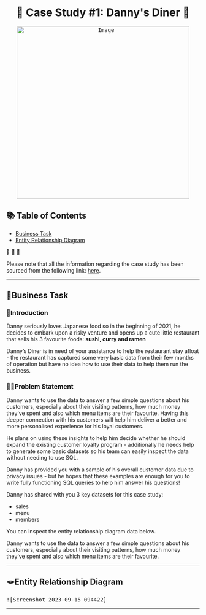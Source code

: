 # <h1 align="center" > 🍜 Case Study #1: Danny's Diner 🍜 
 
<p align="center">
<kbd>  <img src="https://8weeksqlchallenge.com/images/case-study-designs/1.png" alt="Image" width="450" height="450"></kbd>

## 📚 Table of Contents
- [Business Task](#business-task)
- [Entity Relationship Diagram](#entity-relationship-diagram)


:ramen: :curry: :sushi:

Please note that all the information regarding the case study has been sourced from the following link: [here](https://8weeksqlchallenge.com/case-study-1/). 


***

## 🔎Business Task

### 🏨Introduction

Danny seriously loves Japanese food so in the beginning of 2021, he decides to embark upon a risky venture and opens up a cute little restaurant that sells his 3 favourite foods: **sushi, curry and ramen**

Danny’s Diner is in need of your assistance to help the restaurant stay afloat - the restaurant has captured some very basic data from their few months of operation but have no idea how to use their data to help them run the business.

### 🤷‍♂️Problem Statement

Danny wants to use the data to answer a few simple questions about his customers, especially about their visiting patterns, how much money they’ve spent and also which menu items are their favourite. Having this deeper connection with his customers will help him deliver a better and more personalised experience for his loyal customers.

He plans on using these insights to help him decide whether he should expand the existing customer loyalty program - additionally he needs help to generate some basic datasets so his team can easily inspect the data without needing to use SQL.

Danny has provided you with a sample of his overall customer data due to privacy issues - but he hopes that these examples are enough for you to write fully functioning SQL queries to help him answer his questions!

Danny has shared with you 3 key datasets for this case study:

- sales
- menu
- members
  
You can inspect the entity relationship diagram data below.

Danny wants to use the data to answer a few simple questions about his customers, especially about their visiting patterns, how much money they’ve spent and also which menu items are their favourite. 

***

## 🪢Entity Relationship Diagram

<kbd>![Screenshot 2023-09-15 094422]</kbd>

***
